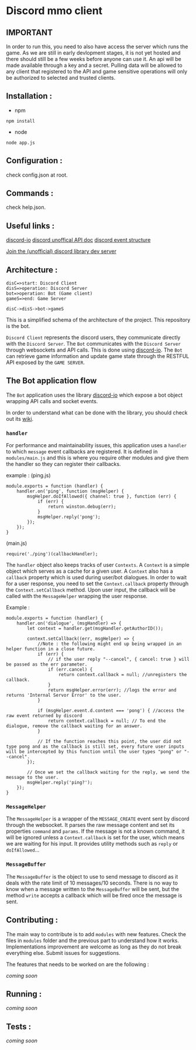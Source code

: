Discord mmo client
===================

IMPORTANT
-------------

In order to run this, you need to also have access the server which runs the game. As we are still in early devlopment stages, it is not yet hosted and there should still be a few weeks before anyone can use it.
An api will be made available through a key and a secret. Pulling data will be allowed to any client that registered to the API and game sensitive operations will only be authorized to selected and trusted clients.

Installation :
-------------

 - npm
 ```
 npm install
 ```
 - node
 ```
 node app.js
 ```

Configuration :
-------------

check config.json at root.


Commands :
-------------
check help.json.

Useful links :
-------------
[discord-io](https://github.com/izy521/discord.io/wiki/)
[discord unoffical API doc](http://unofficial.discordapi.com/en/latest/)
[discord event structure](http://hornwitser.no/discord/analysis)

[Join the (unofficial) discord library dev server](https://discord.gg/0SBTUU1wZTVyGXpr)


Architecture :
-------------

```flow
disC=>start: Discord Client
disS=>operation: Discord Server
bot=>operation: Bot (Game client)
gameS=>end: Game Server

disC->disS->bot->gameS
```

This is a simplified schema of the architecture of the project. This repository is the bot.

`Discord Client` represents the discord users, they communicate directly with the `Discord Server`. The `Bot` communicates with the `Discord Server` through websockets and API calls. This is done using [discord-io](https://github.com/izy521/discord.io).
The `Bot` can retrieve game information and update game state through the RESTFUL API exposed by the `GAME SERVER`.

The Bot application flow
-------------

The `Bot` application uses the library [discord-io](https://github.com/izy521/discord.io) which expose a bot object wrapping API calls and socket events.

In order to understand what can be done with the library, you should check out its [wiki](https://github.com/izy521/discord.io/wiki).

### `handler`

For performance and maintainability issues, this application uses a `handler` to which `message` event callbacks are registered.
It is defined in `modules/main.js` and this is where you require other modules and give them the handler so they can register their callbacks.

example :
(ping.js)
```
module.exports = function (handler) {
    handler.on('ping', function (msgHelper) {
        msgHelper.doIfAllowed({ channel: true }, function (err) {
            if (err) {
                return winston.debug(err);
            }
            msgHelper.reply('pong');
        });
    });
}
```

(main.js)
```
require('./ping')(callbackHandler);
```


The `handler` object also keeps tracks of user `Contexts`. A `Context` is a simple object which serves as a cache for a given user.
A `Context` also has a `callback` property which is used during user/bot dialogues. In order to wait for a user response, you need to set the `Context.callback` property through the `Context.setCallback` method. Upon user input, the callback will be called with the `MessageHelper` wrapping the user response.

Example :

```
module.exports = function (handler) {
    handler.on('dialogue', (msgHandler) => {
        let context = handler.get(msgHandler.getAuthorID());

        context.setCallback((err, msgHelper) => {
            //Note : the following might end up being wrapped in an helper function in a close future.
            if (err) {
                // if the user reply "--cancel", { cancel: true } will be passed as the err parameter.
                if (err.cancel) {
                    return context.callback = null; //unregisters the callback.
                }
                return msgHelper.error(err); //logs the error and returns 'Internal Servor Error' to the user.
            }

            if (msgHelper.event.d.content === 'pong') { //access the raw event returned by discord
                return context.callback = null; // To end the dialogue, remove the callback waiting for an answer.
            }

            // If the function reaches this point, the user did not type pong and as the callback is still set, every future user inputs will be intercepted by this function until the user types "pong" or "--cancel".
        });

        // Once we set the callback waiting for the reply, we send the message to the user.
        msgHelper.reply('ping?');
    });
}
```

### `MessageHelper`

The `MessageHelper` is a wrapper of the `MESSAGE_CREATE` event sent by discord through the websocket.
It parses the raw message content and set its properties `command` and `params`. If the message is not a known command, it will be ignored unless a `Context.callback` is set for the user, which means we are waiting for his input.
It provides utility methods such as `reply` or `doIfAllowed`...

### `MessageBuffer`

The `MessageBuffer` is the object to use to send message to discord as it deals with the rate limit of 10 messages/10 seconds.
There is no way to know when a message written to the `MessageBuffer` will be sent, but the method `write` accepts a callback which will be fired once the message is sent.

Contributing :
-------------

The main way to contribute is to add `modules` with new features. Check the files in `modules` folder and the previous part to understand how it works.
Implementations improvement are welcome as long as they do not break everything else. Submit issues for suggestions.

The features that needs to be worked on are the following :

*coming soon*

Running :
-------------

*coming soon*

Tests :
-------------

*coming soon*
